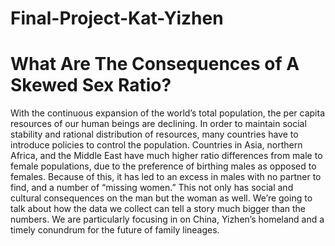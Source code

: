 # Final-Project-Kat-Yizhen
# What Are The Consequences of A Skewed Sex Ratio?
With the continuous expansion of the world’s total population, the per capita resources of our human beings are declining. In order to maintain social stability and rational distribution of resources, many countries have to introduce policies to control the population. Countries in Asia, northern Africa, and the Middle East have much higher ratio differences from male to female populations, due to the preference of birthing males as opposed to females. Because of this, it has led to an excess in males with no partner to find, and a number of “missing women.” This not only has social and cultural consequences on the man but the woman as well. We’re going to talk about how the data we collect can tell a story much bigger than the numbers. We are particularly focusing in on China, Yizhen’s homeland and a timely conundrum for the future of family lineages. 
